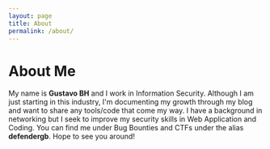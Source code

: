 ```yaml
---
layout: page
title: About
permalink: /about/
---
```

# About Me
My name is __Gustavo BH__ and I work in Information Security. Although I am just starting in this industry, I'm documenting my growth through my blog and want to share any tools/code that come my way. I have a background in networking but I seek to improve my security skills in Web Application and Coding. You can find me under Bug Bounties and CTFs under the alias __defendergb__. Hope to see you around!